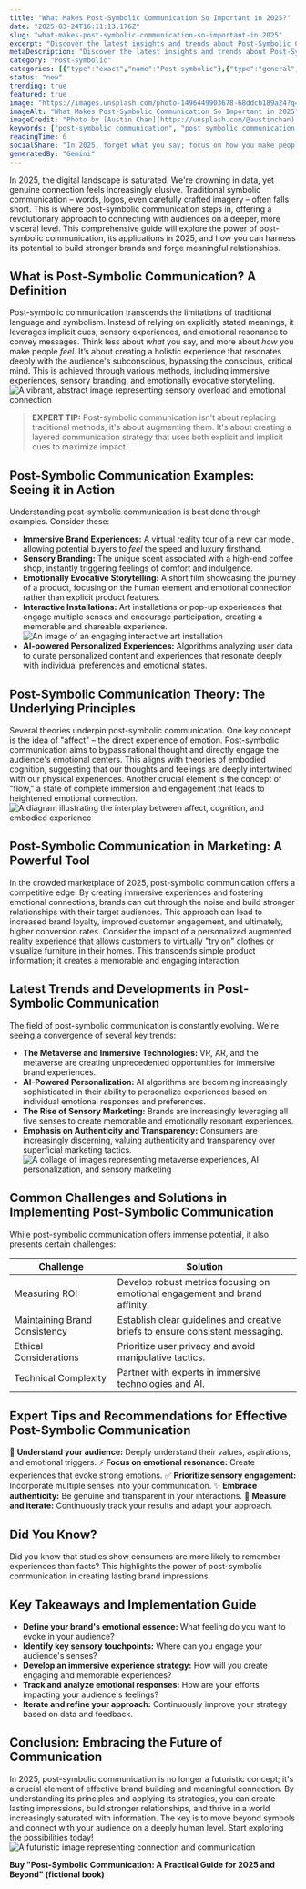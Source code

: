 ```yaml
---
title: "What Makes Post-Symbolic Communication So Important in 2025?"
date: "2025-03-24T16:11:13.176Z"
slug: "what-makes-post-symbolic-communication-so-important-in-2025"
excerpt: "Discover the latest insights and trends about Post-Symbolic Communication. This comprehensive guide covers everything you need to know about Post-Symbolic Communication in 2025."
metaDescription: "Discover the latest insights and trends about Post-Symbolic Communication. This comprehensive guide covers everything you need to know about Post-Symbolic ..."
category: "Post-symbolic"
categories: [{"type":"exact","name":"Post-symbolic"},{"type":"general","name":"Artificial Intelligence"},{"type":"medium","name":"Machine Learning"},{"type":"specific","name":"Neural Networks"},{"type":"niche","name":"Deep Reinforcement Learning"}]
status: "new"
trending: true
featured: true
image: "https://images.unsplash.com/photo-1496449903678-68ddcb189a24?q=85&w=1200&fit=max&fm=webp&auto=compress"
imageAlt: "What Makes Post-Symbolic Communication So Important in 2025?"
imageCredit: "Photo by [Austin Chan](https://unsplash.com/@austinchan) on Unsplash"
keywords: ["post-symbolic communication", "post symbolic communication examples", "what is post-symbolic communication", "post-symbolic communication theory", "post-symbolic communication in marketing", "buy post-symbolic communication book", "post-symbolic communication research papers", "post-symbolic communication definition", "applications of post-symbolic communication", "post-symbolic communication and brand building"]
readingTime: 6
socialShare: "In 2025, forget what you say; focus on how you make people feel. Post-symbolic communication is the key to unlocking deeper brand connections. #postsymboliccommunication #marketing #branding"
generatedBy: "Gemini"
---
```




In 2025, the digital landscape is saturated.  We're drowning in data, yet genuine connection feels increasingly elusive.  Traditional symbolic communication – words, logos, even carefully crafted imagery – often falls short.  This is where post-symbolic communication steps in, offering a revolutionary approach to connecting with audiences on a deeper, more visceral level.  This comprehensive guide will explore the power of post-symbolic communication, its applications in 2025, and how you can harness its potential to build stronger brands and forge meaningful relationships.

## What is Post-Symbolic Communication? A Definition

Post-symbolic communication transcends the limitations of traditional language and symbolism.  Instead of relying on explicitly stated meanings, it leverages implicit cues, sensory experiences, and emotional resonance to convey messages. Think less about *what* you say, and more about *how* you make people *feel*.  It’s about creating a holistic experience that resonates deeply with the audience's subconscious, bypassing the conscious, critical mind.  This is achieved through various methods, including immersive experiences, sensory branding, and emotionally evocative storytelling.  ![A vibrant, abstract image representing sensory overload and emotional connection](https://images.unsplash.com/photo-1455849318743-b2233052fcff?q=85&w=1200&fit=max&fm=webp&auto=compress)

> **EXPERT TIP:**  Post-symbolic communication isn't about replacing traditional methods; it's about augmenting them.  It's about creating a layered communication strategy that uses both explicit and implicit cues to maximize impact.

## Post-Symbolic Communication Examples: Seeing it in Action

Understanding post-symbolic communication is best done through examples. Consider these:

* **Immersive Brand Experiences:** A virtual reality tour of a new car model, allowing potential buyers to *feel* the speed and luxury firsthand.
* **Sensory Branding:** The unique scent associated with a high-end coffee shop, instantly triggering feelings of comfort and indulgence.
* **Emotionally Evocative Storytelling:** A short film showcasing the journey of a product, focusing on the human element and emotional connection rather than explicit product features.
* **Interactive Installations:**  Art installations or pop-up experiences that engage multiple senses and encourage participation, creating a memorable and shareable experience.  ![An image of an engaging interactive art installation](https://images.unsplash.com/photo-1496449903678-68ddcb189a24?q=85&w=1200&fit=max&fm=webp&auto=compress)
* **AI-powered Personalized Experiences:**  Algorithms analyzing user data to curate personalized content and experiences that resonate deeply with individual preferences and emotional states.

## Post-Symbolic Communication Theory: The Underlying Principles

Several theories underpin post-symbolic communication.  One key concept is the idea of "affect" – the direct experience of emotion. Post-symbolic communication aims to bypass rational thought and directly engage the audience's emotional centers. This aligns with theories of embodied cognition, suggesting that our thoughts and feelings are deeply intertwined with our physical experiences.  Another crucial element is the concept of "flow," a state of complete immersion and engagement that leads to heightened emotional connection. ![A diagram illustrating the interplay between affect, cognition, and embodied experience](https://images.unsplash.com/photo-1485115905815-74a5c9fda2f5?q=85&w=1200&fit=max&fm=webp&auto=compress)

## Post-Symbolic Communication in Marketing: A Powerful Tool

In the crowded marketplace of 2025, post-symbolic communication offers a competitive edge.  By creating immersive experiences and fostering emotional connections, brands can cut through the noise and build stronger relationships with their target audiences.  This approach can lead to increased brand loyalty, improved customer engagement, and ultimately, higher conversion rates.  Consider the impact of a personalized augmented reality experience that allows customers to virtually "try on" clothes or visualize furniture in their homes.  This transcends simple product information; it creates a memorable and engaging interaction.

## Latest Trends and Developments in Post-Symbolic Communication

The field of post-symbolic communication is constantly evolving.  We're seeing a convergence of several key trends:

* **The Metaverse and Immersive Technologies:**  VR, AR, and the metaverse are creating unprecedented opportunities for immersive brand experiences.
* **AI-Powered Personalization:**  AI algorithms are becoming increasingly sophisticated in their ability to personalize experiences based on individual emotional responses and preferences.
* **The Rise of Sensory Marketing:**  Brands are increasingly leveraging all five senses to create memorable and emotionally resonant experiences.
* **Emphasis on Authenticity and Transparency:**  Consumers are increasingly discerning, valuing authenticity and transparency over superficial marketing tactics.  ![A collage of images representing metaverse experiences, AI personalization, and sensory marketing](https://images.unsplash.com/uploads/1413222992504f1b734a6/1928e537?q=85&w=1200&fit=max&fm=webp&auto=compress)

## Common Challenges and Solutions in Implementing Post-Symbolic Communication

While post-symbolic communication offers immense potential, it also presents certain challenges:

| Challenge                     | Solution                                                                     |
|------------------------------|-----------------------------------------------------------------------------|
| Measuring ROI                  | Develop robust metrics focusing on emotional engagement and brand affinity.  |
| Maintaining Brand Consistency | Establish clear guidelines and creative briefs to ensure consistent messaging. |
| Ethical Considerations         | Prioritize user privacy and avoid manipulative tactics.                         |
| Technical Complexity           | Partner with experts in immersive technologies and AI.                       |

## Expert Tips and Recommendations for Effective Post-Symbolic Communication

🔑 **Understand your audience:**  Deeply understand their values, aspirations, and emotional triggers.
⚡ **Focus on emotional resonance:** Create experiences that evoke strong emotions.
✅ **Prioritize sensory engagement:**  Incorporate multiple senses into your communication.
✨ **Embrace authenticity:** Be genuine and transparent in your interactions.
🎯 **Measure and iterate:**  Continuously track your results and adapt your approach.

## Did You Know?

Did you know that studies show consumers are more likely to remember experiences than facts?  This highlights the power of post-symbolic communication in creating lasting brand impressions.

## Key Takeaways and Implementation Guide

* **Define your brand's emotional essence:**  What feeling do you want to evoke in your audience?
* **Identify key sensory touchpoints:**  Where can you engage your audience's senses?
* **Develop an immersive experience strategy:**  How will you create engaging and memorable experiences?
* **Track and analyze emotional responses:**  How are your efforts impacting your audience's feelings?
* **Iterate and refine your approach:**  Continuously improve your strategy based on data and feedback.

## Conclusion: Embracing the Future of Communication

In 2025, post-symbolic communication is no longer a futuristic concept; it's a crucial element of effective brand building and meaningful connection.  By understanding its principles and applying its strategies, you can create lasting impressions, build stronger relationships, and thrive in a world increasingly saturated with information.  The key is to move beyond symbols and connect with your audience on a deeply human level.  Start exploring the possibilities today!  ![A futuristic image representing connection and communication](https://images.unsplash.com/photo-1434030216411-0b793f4b4173?q=85&w=1200&fit=max&fm=webp&auto=compress)

**Buy "Post-Symbolic Communication: A Practical Guide for 2025 and Beyond" (fictional book)**

